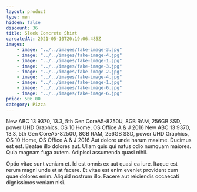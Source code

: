 ```yaml
---
layout: product
type: men
hidden: false
discount: 36
title: Sleek Concrete Shirt
careatedAt: 2021-05-10T20:19:06.485Z
images:
    - image: "../../images/fake-image-3.jpg"
    - image: "../../images/fake-image-4.jpg"
    - image: "../../images/fake-image-1.jpg"
    - image: "../../images/fake-image-3.jpg"
    - image: "../../images/fake-image-2.jpg"
    - image: "../../images/fake-image-4.jpg"
    - image: "../../images/fake-image-1.jpg"
    - image: "../../images/fake-image-6.jpg"
    - image: "../../images/fake-image-6.jpg"
price: 506.00
category: Pizza
---
```

New ABC 13 9370, 13.3, 5th Gen CoreA5-8250U, 8GB RAM, 256GB SSD, power UHD Graphics, OS 10 Home, OS Office A & J 2016
New ABC 13 9370, 13.3, 5th Gen CoreA5-8250U, 8GB RAM, 256GB SSD, power UHD Graphics, OS 10 Home, OS Office A & J 2016
Aut dolore unde harum maxime. Ducimus est est. Beatae illo dolores aut. Ullam quis qui natus odio numquam maiores. Quia magnam fuga autem. Adipisci assumenda quasi nihil.
 Optio vitae sunt veniam et. Id est omnis ex aut quasi ea iure. Itaque est rerum magni unde et at facere. Et vitae est enim eveniet provident cum quae dolores enim. Aliquid nostrum illo. Facere aut reiciendis occaecati dignissimos veniam nisi.
